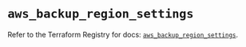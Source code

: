 # `aws_backup_region_settings`

Refer to the Terraform Registry for docs: [`aws_backup_region_settings`](https://registry.terraform.io/providers/hashicorp/aws/5.63.1/docs/resources/backup_region_settings).
